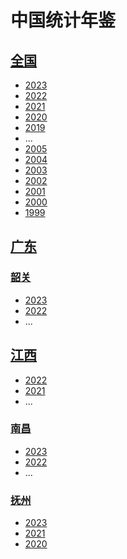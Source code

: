 # 中国统计年鉴

## [全国](https://www.stats.gov.cn/sj/ndsj/)

- [2023](https://www.stats.gov.cn/sj/ndsj/2023/indexch.htm)
- [2022](https://www.stats.gov.cn/sj/ndsj/2022/indexch.htm)
- [2021](https://www.stats.gov.cn/sj/ndsj/2021/indexch.htm)
- [2020](https://www.stats.gov.cn/sj/ndsj/2020/indexch.htm)
- [2019](https://www.stats.gov.cn/sj/ndsj/2019/indexch.htm)
- ...
- [2005](https://www.stats.gov.cn/sj/ndsj/2005/indexch.htm)
- [2004](https://www.stats.gov.cn/sj/ndsj/yb2004-c/indexch.htm)
- [2003](https://www.stats.gov.cn/sj/ndsj/yearbook2003_c.pdf)
- [2002](https://www.stats.gov.cn/yearbook2001/indexC.htm)
- [2001](https://www.stats.gov.cn/sj/ndsj/2001c/mulu.htm)
- [2000](https://www.stats.gov.cn/sj/ndsj/zgnj/mulu.html)
- [1999](https://www.stats.gov.cn/yearbook/indexC.htm)

## [广东](https://gdzd.stats.gov.cn/dcsj/gdsnjsj/201902/t20190201_154503.html)

### [韶关](https://www.sg.gov.cn/bmpdlm/sgstjj/tjsj/index.html)

- [2023](https://www.sg.gov.cn/attachment/0/229/229333/2565539.pdf)
- [2022](https://www.sg.gov.cn/attachment/0/185/185497/2356519.pdf)
- ...

## [江西](http://tjj.jiangxi.gov.cn/col/col38595/index.html)

- [2022](http://tjj.jiangxi.gov.cn/resource/nj/2022CD/indexch.htm)
- [2021](http://tjj.jiangxi.gov.cn/resource/nj/2021CD/indexch.htm)
- ...

### [南昌](http://tjj.nc.gov.cn/ncstjj/tjnj/nav_list.shtml)

- [2023](https://www.nc.gov.cn/zbft/front/tjjnjnew/2023/mobile/index.html)
- [2022](http://tjj.nc.gov.cn//zbft/front/tjjnjnew/2022/mobile/index.html)
- ...

### [抚州](http://tjj.jxfz.gov.cn/col/col19997/index.html)

- [2023](./江西/抚州/2023年抚州统计年鉴.pdf)
- [2021](./江西/抚州/2021年抚州统计年鉴.pdf)
- [2020](./江西/抚州/2020年抚州统计年鉴.pdf)
